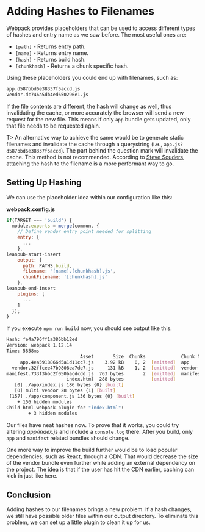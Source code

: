 # Adding Hashes to Filenames

Webpack provides placeholders that can be used to access different types of hashes and entry name as we saw before. The most useful ones are:

* `[path]` - Returns entry path.
* `[name]` - Returns entry name.
* `[hash]` - Returns build hash.
* `[chunkhash]` - Returns a chunk specific hash.

Using these placeholders you could end up with filenames, such as:

```bash
app.d587bbd6e38337f5accd.js
vendor.dc746a5db4ed650296e1.js
```

If the file contents are different, the hash will change as well, thus invalidating the cache, or more accurately the browser will send a new request for the new file. This means if only `app` bundle gets updated, only that file needs to be requested again.

T> An alternative way to achieve the same would be to generate static filenames and invalidate the cache through a querystring (i.e., `app.js?d587bbd6e38337f5accd`). The part behind the question mark will invalidate the cache. This method is not recommended. According to [Steve Souders](http://www.stevesouders.com/blog/2008/08/23/revving-filenames-dont-use-querystring/), attaching the hash to the filename is a more performant way to go.

## Setting Up Hashing

We can use the placeholder idea within our configuration like this:

**webpack.config.js**

```javascript
if(TARGET === 'build') {
  module.exports = merge(common, {
    // Define vendor entry point needed for splitting
    entry: {
      ...
    },
leanpub-start-insert
    output: {
      path: PATHS.build,
      filename: '[name].[chunkhash].js',
      chunkFilename: '[chunkhash].js'
    },
leanpub-end-insert
    plugins: [
      ...
    ]
  });
}
```

If you execute `npm run build` now, you should see output like this.

```bash
Hash: fe4a796ff1a386bb12ed
Version: webpack 1.12.14
Time: 5858ms
                           Asset       Size  Chunks             Chunk Names
     app.4ea5918866d5a1d11cc7.js    3.92 kB    0, 2  [emitted]  app
  vendor.32ffcee47b9808ea7de7.js     131 kB    1, 2  [emitted]  vendor
manifest.733f3bbc2f050bacdcdd.js  763 bytes       2  [emitted]  manifest
                      index.html  288 bytes          [emitted]
   [0] ./app/index.js 186 bytes {0} [built]
   [0] multi vendor 28 bytes {1} [built]
 [157] ./app/component.js 136 bytes {0} [built]
    + 156 hidden modules
Child html-webpack-plugin for "index.html":
        + 3 hidden modules
```

Our files have neat hashes now. To prove that it works, you could try altering *app/index.js* and include a `console.log` there. After you build, only `app` and `manifest` related bundles should change.

One more way to improve the build further would be to load popular dependencies, such as React, through a CDN. That would decrease the size of the vendor bundle even further while adding an external dependency on the project. The idea is that if the user has hit the CDN earlier, caching can kick in just like here.

## Conclusion

Adding hashes to our filenames brings a new problem. If a hash changes, we still have possible older files within our output directory. To eliminate this problem, we can set up a little plugin to clean it up for us.
